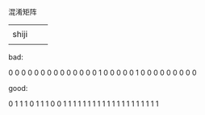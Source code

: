混淆矩阵

|       |      |      |
| ----- | ---- | ---- |
|       |      |      |
| shiji |      |      |
|       |      |      |

bad:

0	0	0	0	0	0	0	0	0	0	0	0	0	0	1
0	0	0	0	0	1	0	0	0	0	0	0	0	0	0

good:

0	1	1	1	0	1	1	1	0	0	1	1	1	1	1
1	1	1	1	1	1	1	1	1	1	1	1	1	1	1